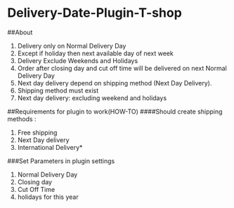 # Delivery-Date-Plugin-T-shop
##About
                  
1. Delivery only on Normal Delivery Day
2. Except if holiday then next available day of next week
3. Delivery Exclude Weekends and Holidays
4. Order after closing day and cut off time will be delivered on next  Normal Delivery Day
5. Next day delivery depend on shipping method (Next Day Delivery). 
6. Shipping method must exist
7. Next day delivery: excluding weekend and holidays
            
            
##Requirements for plugin to work(HOW-TO)
####Should create shipping methods :
1. Free shipping
2. Next Day delivery
3. International Delivery*

###Set  Parameters in plugin settings
1. Normal Delivery Day
2. Closing day
3. Cut Off Time
4. holidays for this year
       